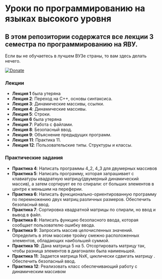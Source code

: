# Уроки по программированию на языках высокого уровня

## В этом репозитории содержатся все лекции 3 семестра по программированию на ЯВУ.
 
 Если вы не обучаетесь в лучшем ВУЗе страны, то вам здесь делать нечего.
 
 [![Donate](https://static.goodgame.ru/files/logotypes/ch_123719_yM3Y.jpg "Пожертвования")](https://www.tinkoff.ru/collectmoney/crowd/nepakharev.aleksey1/yNycm59514/?short_link=1FPWhkyr38D&httpMethod=GET)
 
 ### Лекции
 * **Лекция 1**  была утеряна
 * **Лекция 2**: Переход на C++, основы синтаксиса.
 * **Лекция 3**: Динамические массивы, ссылки.
 * **Лекция 4**: Динамические массивы.
 * **Лекция 5**: Строки.
 * **Лекция 6** была утеряна
 * **Лекция 7**: Работа с файлами.
 * **Лекция 8**: Безопасный ввод.
 * **Лекция 9**: Объяснение предыдущих программ.
 * **Лекция 11**: Практика 11.
 * **Лекция 12**: Пользовательские типы. Структуры и классы. 
 
 ### Практические задания
 + **Практика 4**: Написать программы 4_2, 4_3 для двумерных массивов
 + **Практика 5**: Написать программу, которая запрашивает с клавиатуры квадратную матрицу(двумерный динамический массив), а затем сортирует ее по спирали: от больших элементов в центре к меньшим на переферии.
 + **Практика 6**: Написать функционально-ориентированную программу по перемножению двух матриц различных размеров. Обеспечить безопасный ввод.
 + **Практика 7**: Сортировка квадратной матрицы по спирали, но ввод и вывод в файл.
 + **Практика 8**: Написать функцию безопасного ввода, которая сообщает пользователю ошибку ввода. 
 + **Практика 9**: Запросить массив целочисленных значений. Определить в этом массиве тройку смежно расположенных элементов, обладающих наибольшей суммой. 
 + **Практика 10**: Дана матрица 5 на 5. Отсортировать матрицу так, чтобы разница элементов в диагоналях была наименьшей.
 + **Практика 11**: Задается матрица NxK, циклически сдвигать матрицу . Обеспечить безопасный ввод.
 + **Практика 12**: Реализовать класс обеспечивающий работу с динамическим массивом

